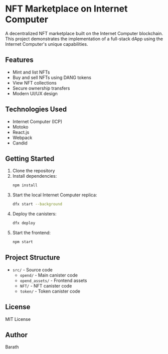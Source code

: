 # NFT Marketplace on Internet Computer

A decentralized NFT marketplace built on the Internet Computer blockchain. This project demonstrates the implementation of a full-stack dApp using the Internet Computer's unique capabilities.

## Features

- Mint and list NFTs
- Buy and sell NFTs using DANG tokens
- View NFT collections
- Secure ownership transfers
- Modern UI/UX design

## Technologies Used

- Internet Computer (ICP)
- Motoko
- React.js
- Webpack
- Candid

## Getting Started

1. Clone the repository
2. Install dependencies:
   ```bash
   npm install
   ```
3. Start the local Internet Computer replica:
   ```bash
   dfx start --background
   ```
4. Deploy the canisters:
   ```bash
   dfx deploy
   ```
5. Start the frontend:
   ```bash
   npm start
   ```

## Project Structure

- `src/` - Source code
  - `opend/` - Main canister code
  - `opend_assets/` - Frontend assets
  - `NFT/` - NFT canister code
  - `token/` - Token canister code

## License

MIT License

## Author

Barath 